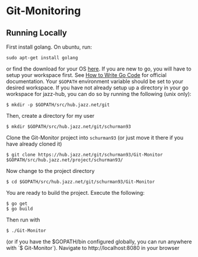 Git-Monitoring 
==============

Running Locally 
---------------
First install golang. 
On ubuntu, run: 
```
sudo apt-get install golang
```
or find the download for your OS [here](https://golang.org/doc/install#tarball).
If you are new to go, you will have to setup your workspace first. See [How to Write Go Code](https://golang.org/doc/code.html) for official documentation.
Your `$GOPATH` environment variable should be set to your desired workspace.
If you have not already setup up a directory in your go workspace for jazz-hub, you can do so by running the following (unix only):
```
$ mkdir -p $GOPATH/src/hub.jazz.net/git
```
Then, create a directory for my user
```
$ mkdir $GOPATH/src/hub.jazz.net/git/schurman93
```
Clone the Git-Monitor project into `schurman93` (or just move it there if you have already cloned it)
```
$ git clone https://hub.jazz.net/git/schurman93/Git-Monitor $GOPATH/src/hub.jazz.net/project/schurman93/
```
Now change to the project directory
```
$ cd $GOPATH/src/hub.jazz.net/git/schurman93/Git-Monitor
```
You are ready to build the project. Execute the following:
```
$ go get
$ go build 
```
Then run with 
```
$ ./Git-Monitor
```
(or if you have the $GOPATH/bin configured globally, you can run anywhere with `$ Git-Monitor`).
Navigate to http://localhost:8080 in your browser
